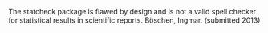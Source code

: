 The statcheck package is flawed by design and is not a valid spell checker for statistical results in scientific reports. Böschen, Ingmar. (submitted 2013)
